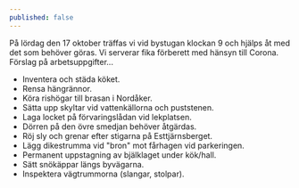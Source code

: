 ```yaml
---
published: false
---
```

På lördag den 17 oktober träffas vi vid bystugan klockan 9 och hjälps åt med det som behöver göras. Vi serverar
fika förberett med hänsyn till Corona. Förslag på arbetsuppgifter...

- Inventera och städa köket.
- Rensa hängrännor.
- Köra rishögar till brasan i Nordåker.
- Sätta upp skyltar vid vattenkällorna och puststenen.
- Laga locket på förvaringslådan vid lekplatsen.
- Dörren på den övre smedjan behöver åtgärdas.
- Röj sly och grenar efter stigarna på Esttjärnsberget.
- Lägg dikestrumma vid "bron" mot fårhagen vid parkeringen.
- Permanent uppstagning av bjälklaget under kök/hall.
- Sätt snökäppar längs byvägarna.
- Inspektera vägtrummorna (slangar, stolpar).
